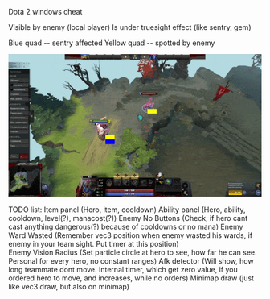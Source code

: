 Dota 2 windows cheat

Visible by enemy (local player)
Is under truesight effect (like sentry, gem)

Blue quad -- sentry affected
  Yellow quad -- spotted by enemy

![til](demo.gif)

TODO list: 
Item panel           (Hero, item, cooldown)
Ability panel        (Hero, ability, cooldown, level(?), manacost(?))
Enemy No Buttons     (Check, if hero cant cast anything dangerous(?) because of cooldowns or no mana)
Enemy Ward Wasted    (Remember vec3 position when enemy wasted his wards, if enemy in your team sight. Put timer at this position)  
Enemy Vision Radius  (Set particle circle at hero to see, how far he can see. Personal for every hero, no constant ranges)
Afk detector         (Will show, how long teammate dont move. Internal timer, which get zero value, if you ordered hero to move, and increases, while no orders)
Minimap draw         (just like vec3 draw, but also on minimap)

